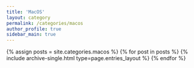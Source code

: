 ```yaml
---
title: 'MacOS'
layout: category
permalink: /categories/macos
author_profile: true
sidebar_main: true
---
```

{% assign posts = site.categories.macos %}
{% for post in posts %} {% include archive-single.html type=page.entries_layout %} {% endfor %}